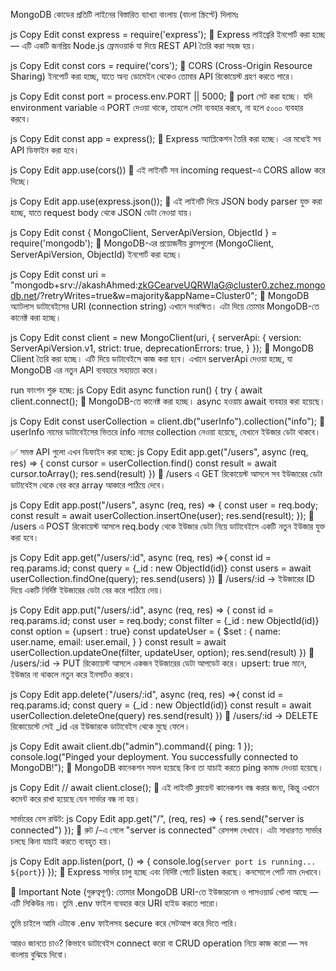 MongoDB কোডের প্রতিটি লাইনের বিস্তারিত ব্যাখ্যা বাংলায় (বাংলা স্ক্রিপ্টে) দিলামঃ

js
Copy
Edit
const express = require('express');
🔹 Express লাইব্রেরি ইনপোর্ট করা হচ্ছে — এটি একটি জনপ্রিয় Node.js ফ্রেমওয়ার্ক যা দিয়ে REST API তৈরি করা সহজ হয়।

js
Copy
Edit
const cors = require('cors');
🔹 CORS (Cross-Origin Resource Sharing) ইনপোর্ট করা হচ্ছে, যাতে অন্য ডোমেইন থেকেও তোমার API রিকোয়েস্ট গ্রহণ করতে পারে।

js
Copy
Edit
const port = process.env.PORT || 5000;
🔹 port সেট করা হচ্ছে। যদি environment variable এ PORT দেওয়া থাকে, তাহলে সেটা ব্যবহার করবে, না হলে ৫০০০ ব্যবহার করবে।

js
Copy
Edit
const app = express();
🔹 Express অ্যাপ্লিকেশন তৈরি করা হচ্ছে। এর মধ্যেই সব API ডিফাইন করা হবে।

js
Copy
Edit
app.use(cors())
🔹 এই লাইনটি সব incoming request-এ CORS allow করে দিচ্ছে।

js
Copy
Edit
app.use(express.json());
🔹 এই লাইনটি দিয়ে JSON body parser যুক্ত করা হচ্ছে, যাতে request body থেকে JSON ডেটা নেওয়া যায়।

js
Copy
Edit
const { MongoClient, ServerApiVersion, ObjectId } = require('mongodb');
🔹 MongoDB-এর প্রয়োজনীয় ক্লাসগুলো (MongoClient, ServerApiVersion, ObjectId) ইনপোর্ট করা হচ্ছে।

js
Copy
Edit
const uri = "mongodb+srv://akashAhmed:zkGCearveUQRWIaG@cluster0.zchez.mongodb.net/?retryWrites=true&w=majority&appName=Cluster0";
🔹 MongoDB অ্যাটলাস ডাটাবেইসের URI (connection string) এখানে সংরক্ষিত। এটা দিয়ে তোমার MongoDB-তে কানেক্ট করা হচ্ছে।

js
Copy
Edit
const client = new MongoClient(uri, {
serverApi: {
version: ServerApiVersion.v1,
strict: true,
deprecationErrors: true,
}
});
🔹 MongoDB Client তৈরি করা হচ্ছে। এটি দিয়ে ডাটাবেইসে কাজ করা হবে। এখানে serverApi দেওয়া হচ্ছে, যা MongoDB এর নতুন API ব্যবহারে সহায়তা করে।

run ফাংশন শুরু হচ্ছে:
js
Copy
Edit
async function run() {
try {
await client.connect();
🔹 MongoDB-তে কানেক্ট করা হচ্ছে। async হওয়ায় await ব্যবহার করা হয়েছে।

js
Copy
Edit
const userCollection = client.db("userInfo").collection("info");
🔹 userInfo নামের ডাটাবেইসের ভিতরে info নামের collection নেওয়া হয়েছে, যেখানে ইউজার ডেটা থাকবে।

✅ সমস্ত API গুলো এখন ডিফাইন করা হচ্ছে:
js
Copy
Edit
app.get("/users", async (req, res) => {
const cursor = userCollection.find()
const result = await cursor.toArray();
res.send(result)
})
🔹 /users এ GET রিকোয়েস্ট আসলে সব ইউজারের ডেটা ডাটাবেইস থেকে বের করে array আকারে পাঠিয়ে দেবে।

js
Copy
Edit
app.post("/users", async (req, res) => {
const user = req.body;
const result = await userCollection.insertOne(user);
res.send(result);
});
🔹 /users এ POST রিকোয়েস্ট আসলে req.body থেকে ইউজার ডেটা নিয়ে ডাটাবেইসে একটি নতুন ইউজার যুক্ত করা হবে।

js
Copy
Edit
app.get("/users/:id", async (req, res) =>{
const id = req.params.id;
const query = {\_id : new ObjectId(id)}
const users = await userCollection.findOne(query);
res.send(users)
})
🔹 /users/:id → ইউজারের ID দিয়ে একটি নির্দিষ্ট ইউজারের ডেটা বের করে পাঠিয়ে দেয়।

js
Copy
Edit
app.put("/users/:id", async (req, res) => {
const id = req.params.id;
const user = req.body;
const filter = {\_id : new ObjectId(id)}
const option = {upsert : true}
const updateUser = {
$set : {
name: user.name,
email: user.email,
}
}
const result = await userCollection.updateOne(filter, updateUser, option);
res.send(result)
})
🔹 /users/:id → PUT রিকোয়েস্ট আসলে একজন ইউজারের ডেটা আপডেট করে। upsert: true মানে, ইউজার না থাকলে নতুন করে ইনসার্টও করবে।

js
Copy
Edit
app.delete("/users/:id", async (req, res) =>{
const id = req.params.id;
const query = {\_id : new ObjectId(id)}
const result = await userCollection.deleteOne(query)
res.send(result)
})
🔹 /users/:id → DELETE রিকোয়েস্টে সেই \_id এর ইউজারকে ডাটাবেইস থেকে মুছে ফেলে।

js
Copy
Edit
await client.db("admin").command({ ping: 1 });
console.log("Pinged your deployment. You successfully connected to MongoDB!");
🔹 MongoDB কানেকশন সফল হয়েছে কিনা তা যাচাই করতে ping কমান্ড দেওয়া হয়েছে।

js
Copy
Edit
// await client.close();
🔹 এই লাইনটি ক্লায়েন্ট কানেকশন বন্ধ করার জন্য, কিন্তু এখানে কমেন্ট করে রাখা হয়েছে যেন সার্ভার বন্ধ না হয়।

সার্ভারের বেস রাউট:
js
Copy
Edit
app.get("/", (req, res) => {
res.send("server is connected")
});
🔹 রুট /-এ গেলে "server is connected" রেসপন্স দেখাবে। এটা সাধারণত সার্ভার চলছে কিনা যাচাই করতে ব্যবহৃত হয়।

js
Copy
Edit
app.listen(port, () => {
console.log(`server port is running... ${port}`)
});
🔹 Express সার্ভার চালু হচ্ছে এবং নির্দিষ্ট পোর্টে listen করছে। কনসোলে পোর্ট নাম দেখাবে।

🔐 Important Note (গুরুত্বপূর্ণ):
তোমার MongoDB URI-তে ইউজারনেম ও পাসওয়ার্ড খোলা আছে — এটি সিকিউর নয়। তুমি .env ফাইল ব্যবহার করে URI হাইড করতে পারো।

তুমি চাইলে আমি এটাকে .env ফাইলসহ secure করে সেটআপ করে দিতে পারি।

আরও জানতে চাও? কিভাবে ডাটাবেইস connect করো বা CRUD operation নিয়ে কাজ করো — সব বাংলায় বুঝিয়ে দিবো।
